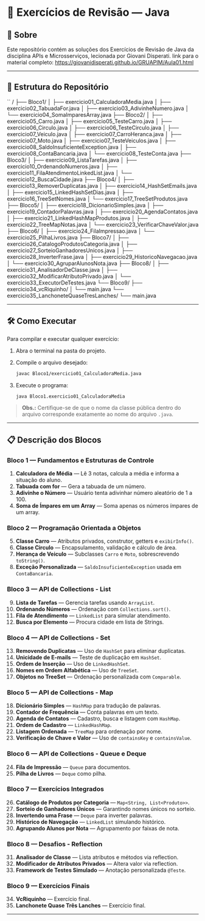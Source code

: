 # 📌 Exercícios de Revisão — Java

## 📖 Sobre

Este repositório contém as soluções dos Exercícios de Revisão de Java da disciplina APIs e Microsserviços, lecionada por Giovani Disperati.
link para o material completo: https://giovanidisperati.github.io/GRUAPIM/Aula01.html

---

## 📂 Estrutura do Repositório

``
/
├── Bloco1/
│   ├── exercicio01\_CalculadoraMedia.java
│   ├── exercicio02\_TabuadaFor.java
│   ├── exercicio03\_AdivinheNumero.java
│   └── exercicio04\_SomaImparesArray.java
├── Bloco2/
│   ├── exercicio05\_Carro.java
│   ├── exercicio05\_TesteCarro.java
│   ├── exercicio06\_Circulo.java
│   ├── exercicio06\_TesteCirculo.java
│   ├── exercicio07\_Veiculo.java
│   ├── exercicio07\_CarroHeranca.java
│   ├── exercicio07\_Moto.java
│   ├── exercicio07\_TesteVeiculos.java
│   ├── exercicio08\_SaldoInsuficienteException.java
│   ├── exercicio08\_ContaBancaria.java
│   └── exercicio08\_TesteConta.java
├── Bloco3/
│   ├── exercicio09\_ListaTarefas.java
│   ├── exercicio10\_OrdenandoNumeros.java
│   ├── exercicio11\_FilaAtendimentoLinkedList.java
│   └── exercicio12\_BuscaCidade.java
├── Bloco4/
│   ├── exercicio13\_RemoverDuplicatas.java
│   ├── exercicio14\_HashSetEmails.java
│   ├── exercicio15\_LinkedHashSetDias.java
│   ├── exercicio16\_TreeSetNomes.java
│   └── exercicio17\_TreeSetProdutos.java
├── Bloco5/
│   ├── exercicio18\_DicionarioSimples.java
│   ├── exercicio19\_ContadorPalavras.java
│   ├── exercicio20\_AgendaContatos.java
│   ├── exercicio21\_LinkedHashMapProdutos.java
│   ├── exercicio22\_TreeMapNotas.java
│   └── exercicio23\_VerificarChaveValor.java
├── Bloco6/
│   ├── exercicio24\_FilaImpressao.java
│   └── exercicio25\_PilhaLivros.java
├── Bloco7/
│   ├── exercicio26\_CatalogoProdutosCategoria.java
│   ├── exercicio27\_SorteioGanhadoresUnicos.java
│   ├── exercicio28\_InverterFrase.java
│   ├── exercicio29\_HistoricoNavegacao.java
│   └── exercicio30\_AgruparAlunosNota.java
├── Bloco8/
│   ├── exercicio31\_AnalisadorDeClasse.java
│   ├── exercicio32\_ModificarAtributoPrivado.java
│   └── exercicio33\_ExecutorDeTestes.java
└── Bloco9/
├── exercicio34\_vcRiquinho/
│   └── main.java
└── exercicio35\_LanchoneteQuaseTresLanches/
└── main.java

---

## 🛠️ Como Executar
Para compilar e executar qualquer exercício:

1. Abra o terminal na pasta do projeto.
2. Compile o arquivo desejado:
   ```bash
   javac Bloco1/exercicio01_CalculadoraMedia.java

3. Execute o programa:

   ```bash
   java Bloco1.exercicio01_CalculadoraMedia
   ```

> **Obs.:** Certifique-se de que o nome da classe pública dentro do arquivo corresponde exatamente ao nome do arquivo `.java`.

---

## 📋 Descrição dos Blocos

### **Bloco 1 — Fundamentos e Estruturas de Controle**

1. **Calculadora de Média** — Lê 3 notas, calcula a média e informa a situação do aluno.
2. **Tabuada com for** — Gera a tabuada de um número.
3. **Adivinhe o Número** — Usuário tenta adivinhar número aleatório de 1 a 100.
4. **Soma de Ímpares em um Array** — Soma apenas os números ímpares de um array.

### **Bloco 2 — Programação Orientada a Objetos**

5. **Classe Carro** — Atributos privados, construtor, getters e `exibirInfo()`.
6. **Classe Circulo** — Encapsulamento, validação e cálculo de área.
7. **Herança de Veiculo** — Subclasses `Carro` e `Moto`, sobrescrevendo `toString()`.
8. **Exceção Personalizada** — `SaldoInsuficienteException` usada em `ContaBancaria`.

### **Bloco 3 — API de Collections - List**

9. **Lista de Tarefas** — Gerencia tarefas usando `ArrayList`.
10. **Ordenando Números** — Ordenação com `Collections.sort()`.
11. **Fila de Atendimento** — `LinkedList` para simular atendimento.
12. **Busca por Elemento** — Procura cidade em lista de Strings.

### **Bloco 4 — API de Collections - Set**

13. **Removendo Duplicatas** — Uso de `HashSet` para eliminar duplicatas.
14. **Unicidade de E-mails** — Teste de duplicação em `HashSet`.
15. **Ordem de Inserção** — Uso de `LinkedHashSet`.
16. **Nomes em Ordem Alfabética** — Uso de `TreeSet`.
17. **Objetos no TreeSet** — Ordenação personalizada com `Comparable`.

### **Bloco 5 — API de Collections - Map**

18. **Dicionário Simples** — `HashMap` para tradução de palavras.
19. **Contador de Frequência** — Conta palavras em um texto.
20. **Agenda de Contatos** — Cadastro, busca e listagem com `HashMap`.
21. **Ordem de Cadastro** — `LinkedHashMap`.
22. **Listagem Ordenada** — `TreeMap` para ordenação por nome.
23. **Verificação de Chave e Valor** — Uso de `containsKey` e `containsValue`.

### **Bloco 6 — API de Collections - Queue e Deque**

24. **Fila de Impressão** — `Queue` para documentos.
25. **Pilha de Livros** — `Deque` como pilha.

### **Bloco 7 — Exercícios Integrados**

26. **Catálogo de Produtos por Categoria** — `Map<String, List<Produto>>`.
27. **Sorteio de Ganhadores Únicos** — Garantindo nomes únicos no sorteio.
28. **Invertendo uma Frase** — `Deque` para inverter palavras.
29. **Histórico de Navegação** — `LinkedList` simulando histórico.
30. **Agrupando Alunos por Nota** — Agrupamento por faixas de nota.

### **Bloco 8 — Desafios - Reflection**

31. **Analisador de Classe** — Lista atributos e métodos via reflection.
32. **Modificador de Atributos Privados** — Altera valor via reflection.
33. **Framework de Testes Simulado** — Anotação personalizada `@Teste`.

### **Bloco 9 — Exercícios Finais**

34. **VcRiquinho** — Exercício final.
35. **Lanchonete Quase Três Lanches** — Exercício final.

---
